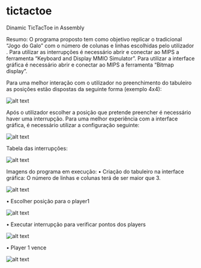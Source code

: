 # tictactoe
Dinamic TicTacToe in Assembly

Resumo:
O programa proposto tem como objetivo replicar o tradicional “Jogo do Galo” com o
número de colunas e linhas escolhidas pelo utilizador .
Para utilizar as interrupções é necessário abrir e conectar ao MIPS a ferramenta “Keyboard
and Display MMIO Simulator”.
Para utilizar a interface gráfica é necessário abrir e conectar ao MIPS a ferramenta “Bitmap
display”.

Para uma melhor interação com o utilizador no preenchimento do tabuleiro as posições
estão dispostas da seguinte forma (exemplo 4x4):

![alt text](https://i.imgur.com/HPEZsWx.png)

Após o utilizador escolher a posição que pretende preencher é necessário haver uma interrupção.
Para uma melhor experiência com a interface gráfica, é necessário utilizar a configuração seguinte:

![alt text](https://i.imgur.com/6PCd7JU.png)

Tabela das interrupções:

![alt text](https://i.imgur.com/P0g7v7u.png)

Imagens do programa em execução:
• Criação do tabuleiro na interface gráfica:
O número de linhas e colunas terá de ser maior que 3.

![alt text](https://i.imgur.com/uGNR41V.png)

• Escolher posição para o player1

![alt text](https://i.imgur.com/C44sSWd.png)

• Executar interrupção para verificar pontos dos players

![alt text](https://i.imgur.com/FBbUB1R.png)

• Player 1 vence

![alt text](https://i.imgur.com/UhS1h4n.png)
